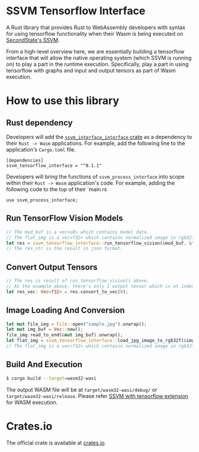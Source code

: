 # SSVM Tensorflow Interface

A Rust library that provides Rust to WebAssembly developers with syntax for using tensorflow functionality when their Wasm is being executed on [SecondState's SSVM](https://github.com/second-state/SSVM).

From a high-level overview here, we are essentially building a tensorflow interface that will allow the native operating system (which SSVM is running on) to play a part in the runtime execution. Specifically, play a part in using tensorflow with graphs and input and output tensors as part of Wasm execution. 

# How to use this library

## Rust dependency

Developers will add the [`ssvm_interface_interface` crate](https://crates.io/crates/ssvm_interface_interface) as a dependency to their `Rust -> Wasm` applications. For example, add the following line to the application's `Cargo.toml` file.
```
[dependencies]
ssvm_tensorflow_interface = "^0.1.1"
```

Developers will bring the functions of `ssvm_process_interface` into scope within their `Rust -> Wasm` application's code. For example, adding the following code to the top of their `main.rs
```
use ssvm_process_interface;
```

## Run TensorFlow Vision Models

```rust
// The mod_buf is a vec<u8> which contains model data.
// The flat_img is a vec<f32> which contains normalized image in rgb32f format.
let res = ssvm_tensorflow_interface::run_tensorflow_vision(&mod_buf, &flat_img, &[1, 224, 224, 3], 224, 224, "input", &["MobilenetV2/Predictions/Softmax"]);
// The res_str is the result in json format.
```

## Convert Output Tensors

```rust
// The res is result of run_tensorflow_vision() above.
// As the example above, there's only 1 output tensor which is at index 0.
let res_vec: Vec<f32> = res.convert_to_vec(0);
```

## Image Loading And Conversion

```rust
let mut file_img = File::open("sample.jpg").unwrap();
let mut img_buf = Vec::new();
file_img.read_to_end(&mut img_buf).unwrap();
let flat_img = ssvm_tensorflow_interface::load_jpg_image_to_rgb32f(&img_buf, 224, 224);
// The flat_img is a vec<f32> which contains normalized image in rgb32f format and resized to 224x224.
```

## Build And Execution

```bash
$ cargo build --target=wasm32-wasi
```

The output WASM file will be at `target/wasm32-wasi/debug/` or `target/wasm32-wasi/release`.
Please refer [SSVM with tensorflow extension](https://github.com/second-state/ssvm-tensorflow) for WASM execution.

# Crates.io

The official crate is available at [crates.io](https://crates.io/crates/ssvm_tensorflow_interface).

